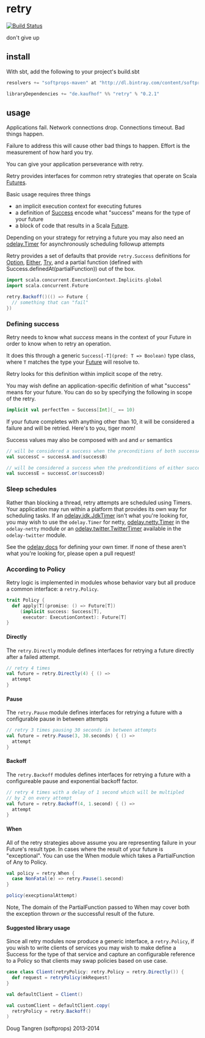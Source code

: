 # retry

[![Build Status](https://travis-ci.org/softprops/retry.png?branch=master)](https://travis-ci.org/softprops/retry)

don't give up

## install

With sbt, add the following to your project's build.sbt

```scala
resolvers += "softprops-maven" at "http://dl.bintray.com/content/softprops/maven"

libraryDependencies += "de.kaufhof" %% "retry" % "0.2.1"
```
## usage

Applications fail. Network connections drop. Connections timeout. Bad things happen.

Failure to address this will cause other bad things to happen. Effort is the measurement of how hard you try.

You can give your application perseverance with retry.

Retry provides interfaces for common retry strategies that operate on Scala [Futures][fut].

Basic usage requires three things

- an implicit execution context for executing futures 
- a definition of [Success](#defining-success) encode what "success" means for the type of your future
- a block of code that results in a Scala [Future][fut].

Depending on your strategy for retrying a future you may also need an [odelay.Timer][timer] for asynchronously scheduling followup attempts

Retry provides a set of defaults that provide `retry.Success` definitions for [Option][option], [Either][either], [Try][try], and a partial function (defined with Success.definedAt(partialFunction)) out of the box.

```scala
import scala.concurrent.ExecutionContext.Implicits.global
import scala.concurrent.Future

retry.Backoff()(() => Future {
  // something that can "fail"
})
```

### Defining success

Retry needs to know what _success_ means in the context of your Future in order to know when to retry an operation.

It does this through a generic `Success[-T](pred: T => Boolean)` type class, where `T` matches the type your [Future][fut] will resolve to.

Retry looks for this definition within implicit scope of the retry.

You may wish define an application-specific definition of what "success" means for your future. You can do so by specifying the following in scope of the retry.

```scala
implicit val perfectTen = Success[Int](_ == 10)
```

If your future completes with anything other than 10, it will be considered a failure and will be retried. Here's to you, tiger mom!

Success values may also be composed with `and` and `or` semantics

```scala
// will be considered a success when the preconditions of both successA and successB are met
val successC = successA.and(successB)

// will be considered a success when the predconditions of either successC or successD are met
val successE = successC.or(successD)
```

### Sleep schedules

Rather than blocking a thread, retry attempts are scheduled using Timers. Your application may run within a platform that provides its own way for scheduling tasks. If an [odelay.jdk.JdkTimer](https://github.com/softprops/odelay#jdktimer) isn't what you're looking for, you may wish to use the `odelay.Timer` for netty, [odelay.netty.Timer](https://github.com/softprops/odelay#netty3timers) in the `odelay-netty` module or an [odelay.twitter.TwitterTimer](https://github.com/softprops/odelay#twittertimers) available in the `odelay-twitter` module.

See the [odelay docs][odelay] for defining your own timer. If none of these aren't what you're looking for, please open a pull request!

### According to Policy

Retry logic is implemented in modules whose behavior vary but all produce a common interface: a `retry.Policy`.

```scala
trait Policy {
  def apply[T](promise: () => Future[T])
     (implicit success: Success[T],
      executor: ExecutionContext): Future[T]
}
```          

#### Directly

The `retry.Directly` module defines interfaces for retrying a future directly
after a failed attempt.

```scala
// retry 4 times
val future = retry.Directly(4) { () =>
  attempt
}
```

#### Pause

The `retry.Pause` module defines interfaces for retrying a future with a configurable pause in between attempts

```scala
// retry 3 times pausing 30 seconds in between attempts
val future = retry.Pause(3, 30.seconds) { () =>
  attempt
}
```

#### Backoff

The `retry.Backoff` modules defines interfaces for retrying a future with a configureable pause and exponential
backoff factor.


```scala
// retry 4 times with a delay of 1 second which will be multipled
// by 2 on every attempt
val future = retry.Backoff(4, 1.second) { () =>
  attempt
}
```

#### When

All of the retry strategies above assume you are representing failure in your Future's result type. In cases where the
result of your future is "exceptional". You can use the When module which takes a PartialFunction of Any to Policy.

```scala
val policy = retry.When {
  case NonFatal(e) => retry.Pause(1.second)
}

policy(execptionalAttempt)
```

Note, The domain of the PartialFunction passed to When may cover both the exception thrown _or_ the successful result of the future.

#### Suggested library usage

Since all retry modules now produce a generic interface, a `retry.Policy`, if you wish to write clients of services you may wish to make define
a Success for the type of that service and capture an configurable reference to a Policy so that clients may swap policies based on use case.

```scala
case class Client(retryPolicy: retry.Policy = retry.Directly()) {
  def request = retryPolicy(mkRequest)
}

val defaultClient = Client()

val customClient = defaultClient.copy(
  retryPolicy = retry.Backoff()
)
```

Doug Tangren (softprops) 2013-2014

[timer]: https://github.com/softprops/odelay#timers
[odelay]: https://github.com/softprops/odelay#readme
[fut]: http://www.scala-lang.org/api/current/index.html#scala.concurrent.Future
[either]: http://www.scala-lang.org/api/current/index.html#scala.util.Either
[option]: http://www.scala-lang.org/api/current/index.html#scala.Option
[try]: http://www.scala-lang.org/api/current/index.html#scala.util.Try
